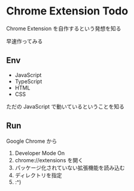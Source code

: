 # Chrome Extension Todo

Chrome Extension を自作するという発想を知る

早速作ってみる

## Env

- JavaScript
- TypeScript
- HTML
- CSS

ただの JavaScript で動いているということを知る

## Run

Google Chrome から

1. Developer Mode On
2. chrome://extensions を開く
3. パッケージ化されていない拡張機能を読み込む
4. ディレクトリを指定
5. :^)

